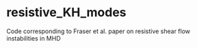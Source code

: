 # resistive_KH_modes
Code corresponding to Fraser et al. paper on resistive shear flow instabilities in MHD
